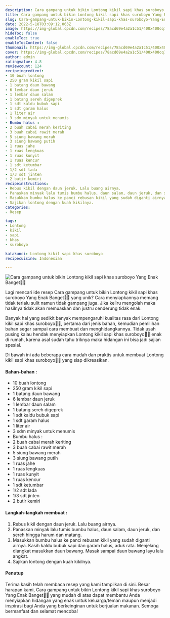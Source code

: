 ```yaml
---
description: Cara gampang untuk bikin Lontong kikil sapi khas suroboyo Yang Enak Banget"
title: Cara gampang untuk bikin Lontong kikil sapi khas suroboyo Yang Enak Banget
slug: Cara-gampang-untuk-bikin-Lontong-kikil-sapi-khas-suroboyo-Yang-Enak-Banget
date: 2022-5-18T03:09:12.063Z
image: https://img-global.cpcdn.com/recipes/78acd69e4a2a1c51/400x400cq70/photo.jpg
hideToc: false
enableToc: true
enableTocContent: false
thumbnail: https://img-global.cpcdn.com/recipes/78acd69e4a2a1c51/400x400cq70/photo.jpg
cover: https://img-global.cpcdn.com/recipes/78acd69e4a2a1c51/400x400cq70/photo.jpg
author: admin
ratingvalue: 4.8
reviewcount: 124
recipeingredient:
- 10 buah lontong
- 250 gram kikil sapi
- 1 batang daun bawang
- 6 lembar daun jeruk
- 1 lembar daun salam
- 1 batang sereh digeprek
- 1 sdt kaldu bubuk sapi
- 1 sdt garam halus
- 1 liter air
- 3 sdm minyak untuk menumis
- Bumbu halus :
- 2 buah cabai merah keriting
- 3 buah cabai rawit merah
- 5 siung bawang merah
- 3 siung bawang putih
- 1 ruas jahe
- 1 ruas lengkuas
- 1 ruas kunyit
- 1 ruas kencur
- 1 sdt ketumbar
- 1/2 sdt lada
- 1/3 sdt jinten
- 2 butir kemiri
recipeinstructions:
- Rebus kikil dengan daun jeruk. Lalu buang airnya.
- Panaskan minyak lalu tumis bumbu halus, daun salam, daun jeruk, dan sereh hingga harum dan matang.
- Masukkan bumbu halus ke panci rebusan kikil yang sudah diganti airnya. Kasih kaldu bubuk sapi dan garam halus, aduk rata. Menjelang diangkat masukkan daun bawang. Masak sampai daun bawang layu lalu angkat.
- Sajikan lontong dengan kuah kikilnya.
categories:
- Resep

tags:
- Lontong
- kikil
- sapi
- khas
- suroboyo

katakunci: Lontong kikil sapi khas suroboyo
recipecuisine: Indonesian

---
```


![Cara gampang untuk bikin Lontong kikil sapi khas suroboyo Yang Enak Banget👩‍🍳](https://img-global.cpcdn.com/recipes/78acd69e4a2a1c51/400x400cq70/photo.jpg)

Lagi mencari ide resep Cara gampang untuk bikin Lontong kikil sapi khas suroboyo Yang Enak Banget👩‍🍳 yang unik? Cara menyiapkannya memang tidak terlalu sulit namun tidak gampang juga. Jika keliru mengolah maka hasilnya tidak akan memuaskan dan justru cenderung tidak enak.

Banyak hal yang sedikit banyak mempengaruhi kualitas rasa dari Lontong kikil sapi khas suroboyo👩‍🍳, pertama dari jenis bahan, kemudian pemilihan bahan segar sampai cara membuat dan menghidangkannya. Tidak usah pusing kalau hendak menyiapkan Lontong kikil sapi khas suroboyo👩‍🍳 enak di rumah, karena asal sudah tahu triknya maka hidangan ini bisa jadi sajian spesial.

Di bawah ini ada beberapa cara mudah dan praktis untuk membuat Lontong kikil sapi khas suroboyo👩‍🍳 yang siap dikreasikan.

<!--inarticleads1-->

#### Bahan-bahan :

- 10 buah lontong
- 250 gram kikil sapi
- 1 batang daun bawang
- 6 lembar daun jeruk
- 1 lembar daun salam
- 1 batang sereh digeprek
- 1 sdt kaldu bubuk sapi
- 1 sdt garam halus
- 1 liter air
- 3 sdm minyak untuk menumis
- Bumbu halus :
- 2 buah cabai merah keriting
- 3 buah cabai rawit merah
- 5 siung bawang merah
- 3 siung bawang putih
- 1 ruas jahe
- 1 ruas lengkuas
- 1 ruas kunyit
- 1 ruas kencur
- 1 sdt ketumbar
- 1/2 sdt lada
- 1/3 sdt jinten
- 2 butir kemiri

<!--inarticleads2-->

#### Langkah-langkah membuat :

1. Rebus kikil dengan daun jeruk. Lalu buang airnya.
1. Panaskan minyak lalu tumis bumbu halus, daun salam, daun jeruk, dan sereh hingga harum dan matang.
1. Masukkan bumbu halus ke panci rebusan kikil yang sudah diganti airnya. Kasih kaldu bubuk sapi dan garam halus, aduk rata. Menjelang diangkat masukkan daun bawang. Masak sampai daun bawang layu lalu angkat.
1. Sajikan lontong dengan kuah kikilnya.

#### Penutup

Terima kasih telah membaca resep yang kami tampilkan di sini. Besar harapan kami, Cara gampang untuk bikin Lontong kikil sapi khas suroboyo Yang Enak Banget👩‍🍳 yang mudah di atas dapat membantu Anda menyiapkan hidangan yang enak untuk keluarga/teman maupun menjadi inspirasi bagi Anda yang berkeinginan untuk berjualan makanan. Semoga bermanfaat dan selamat mencoba!
